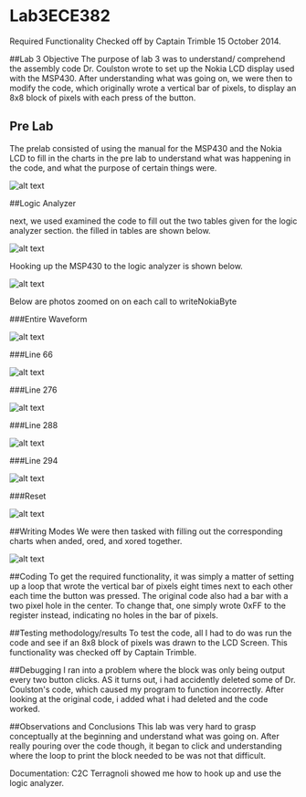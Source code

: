 Lab3ECE382
==========

Required Functionality Checked off by Captain Trimble 15 October 2014.

##Lab 3 Objective
The purpose of lab 3 was to understand/ comprehend the assembly code Dr. Coulston wrote to set up the Nokia LCD display used with the MSP430.  After understanding what was going on, we were then to modify the code, which originally wrote a vertical bar of pixels, to display an 8x8 block of pixels with each press of the button.

## Pre Lab

The prelab consisted of using the manual for the MSP430 and the Nokia LCD to fill in the charts in the pre lab to understand what was happening in the code, and what the purpose of certain things were.

![alt text](http://i62.tinypic.com/2dw55y1.png)

##Logic Analyzer

next, we used examined the code to fill out the two tables given for the logic analyzer section.  the filled in tables are shown below.

![alt text](http://i61.tinypic.com/2cyini0.png)

Hooking up the MSP430 to the logic analyzer is shown below.

![alt text](http://i57.tinypic.com/10fqjjr.jpg)

Below are photos zoomed on on each call to writeNokiaByte

###Entire Waveform

![alt text](http://i62.tinypic.com/33ojhc9.jpg)

###Line 66

![alt text](http://i61.tinypic.com/fkz1wj.jpg)

###Line 276

![alt text](http://i62.tinypic.com/33d9yit.jpg)

###Line 288

![alt text](http://i60.tinypic.com/5p4l08.jpg)

###Line 294

![alt text](http://i62.tinypic.com/bhnjmv.jpg)

###Reset

![alt text](http://i60.tinypic.com/e5shtj.jpg)

##Writing Modes
We were then tasked with filling out the corresponding charts when anded, ored, and xored together.

![alt text](http://i59.tinypic.com/ri5dlj.png)

##Coding
To get the required functionality, it was simply a matter of setting up a loop that wrote the vertical bar of pixels eight times next to each other each time the button was pressed.  The original code also had a bar with a two pixel hole in the center.  To change that, one simply wrote 0xFF to the register instead, indicating no holes in the bar of pixels.

##Testing methodology/results
To test the code, all I had to do was run the code and see if an 8x8 block of pixels was drawn to the LCD Screen.  This functionality was checked off by Captain Trimble.

##Debugging
I ran into a problem where the block was only being output every two button clicks.  AS it turns out, i had accidently deleted some of Dr. Coulston's code, which caused my program to function incorrectly.  After looking at the original code, i added what i had deleted and the code worked.

##Observations and Conclusions
This lab was very hard to grasp conceptually at the beginning and understand what was going on.  After really pouring over the code though, it began to click and understanding where the loop to print the block needed to be was not that difficult.

Documentation:
C2C Terragnoli showed me how to hook up and use the logic analyzer.
